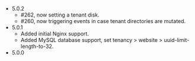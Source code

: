 - 5.0.2
    - #262, now setting a tenant disk.
    - #260, now triggering events in case tenant directories are mutated.
- 5.0.1
    - Added initial Nginx support.
    - Added MySQL database support, set tenancy > website > uuid-limit-length-to-32.
- 5.0.0